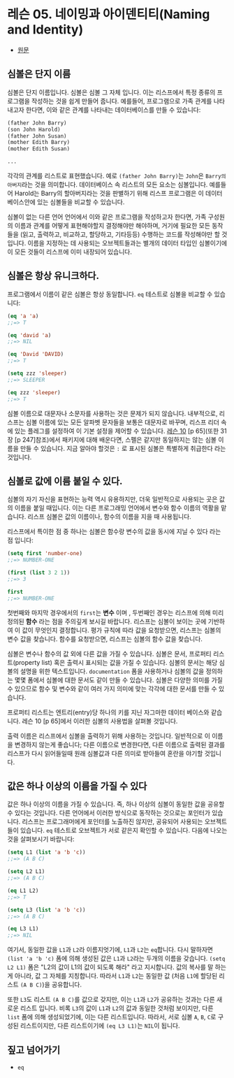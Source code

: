 # 레슨 05. 네이밍과 아이덴티티(Naming and Identity)

- [원문](https://dept-info.labri.fr/~strandh/Teaching/MTP/Common/David-Lamkins/chapter03-05.html)


## 심볼은 단지 이름

 심볼은 단지 이름입니다. 심볼은 심볼 그 자체 입니다. 이는 리스프에서 특정 종류의 프로그램을 작성하는 것을 쉽게 만들어 줍니다. 예를들어, 프로그램으로 가족 관계를 나타내고자 한다면, 이와 같은 관계를 나타내는 데이터베이스를 만들 수 있습니다:

``` lisp
(father John Barry)
(son John Harold)
(father John Susan)
(mother Edith Barry)
(mother Edith Susan)

...

```

 각각의 관계를 리스트로 표현했습니다. 예로 `(father John Barry)`는 `John`은 `Barry의 아버지`라는 것을 의미합니다. 데이터베이스 속 리스트의 모든 요소는 심볼입니다. 예를들어 Harold는 Barry의 할아버지라는 것을 판별하기 위해 리스프 프로그램은 이 데이터베이스안에 있는 심볼들을 비교할 수 있습니다.

 심볼이 없는 다른 언어 언어에서 이와 같은 프로그램을 작성하고자 한다면, 가족 구성원의 이름과 관계를 어떻게 표현해야할지 결정해야만 해야하며, 거기에 필요한 모든 동작들을 (읽고, 출력하고, 비교하고, 할당하고, 기타등등) 수행하는 코드를 작성해야만 할 것입니다. 이름을 지정하는 데 사용되는 오브젝트들과는 별개의 데이터 타입인 심볼이기에 이 모든 것들이 리스프에 이미 내장되어 있습니다.


## 심볼은 항상 유니크하다.

 프로그램에서 이름이 같은 심볼은 항상 동일합니다. `eq` 테스트로 심볼을 비교할 수 있습니다:

``` lisp
(eq 'a 'a)
;;=> T

(eq 'david 'a)
;;=> NIL

(eq 'David 'DAVID)
;;=> T

(setq zzz 'sleeper)
;;=> SLEEPER

(eq zzz 'sleeper)
;;=> T
```

 심볼 이름으로 대문자나 소문자를 사용하는 것은 문제가 되지 않습니다. 내부적으로, 리스프는 심볼 이름에 있는 모든 알파벳 문자들을 보통은 대문자로 바꾸며, 리스프 리더 속에 있는 플레그를 설정하여 이 기본 설정을 제어할 수 있습니다.
  [레슨 10](./lesson_10.md) [p 65](또한 31장 [p 247]참조)에서 패키지에 대해 배운다면, 스펠은 같지만 동일하지는 않는 심볼 이름을 만들 수 있습니다. 지금 알아야 할것은 `:` 로 표시된 심볼은 특별하게 취급한다 라는 것입니다.


## 심볼로 값에 이름 붙일 수 있다.

 심볼의 자기 자신을 표현하는 능력 역시 유용하지만, 더욱 일반적으로 사용되는 곳은 값의 이름을 붙일 때입니다. 이는 다른 프로그래밍 언어에서 변수와 함수 이름의 역활을 맡습니다. 리스프 심볼은 값의 이름이나, 함수의 이름을 지을 때 사용됩니다.

 리스프에서 특이한 점 중 하나는 심볼은 함수랑 변수의 값을 동시에 지닐 수 있다 라는 점 입니다:

``` lisp
(setq first 'number-one)
;;=> NUMBER-ONE

(first (list 3 2 1))
;;=> 3

first
;;=> NUMBER-ONE
```

 첫번째와 마지막 경우에서의 `first`는 **변수** 이며 , 두번째인 경우는 리스프에 의해 미리 정의된 **함수** 라는 점을 주의깊게 보시길 바랍니다. 리스프는 심볼이 보이는 곳에 기반하여 이 값이 무엇인지 결정합니다. 평가 규칙에 따라 값을 요청받으면, 리스프는 심볼의 변수 값을 찾습니다. 함수를 요청받으면, 리스프는 심볼의 함수 값을 찾습니다.

 심볼은 변수나 함수의 값 외에 다른 값을 가질 수 있습니다. 심볼은 문서, 프로퍼티 리스트(property list) 혹은 출력시 표시되는 값을 가질 수 있습니다. 심볼의 문서는 해당 심볼의 설명을 위한 텍스트입니다. `documentation` 폼을 사용하거나 심볼의 값을 정의하는 몇몇 폼에서 심볼에 대한 문서도 같이 만들 수 있습니다. 심볼은 다양한 의미를 가질 수 있으므로 함수 및 변수와 같이 여러 가지 의미에 맞는 각각에 대한 문서를 만들 수 있습니다.

 프로퍼티 리스트는 엔트리(entry)당 하나의 키를 지닌 자그마한 데이터 베이스와 같습니다. 레슨 10 [p 65]에서 이러한 심볼의 사용법을 살펴볼 것입니다.

 출력 이름은 리스프에서 심볼을 출력하기 위해 사용하는 것입니다. 일반적으로 이 이름을 변경하지 않는게 좋습니다; 다른 이름으로 변경한다면, 다른 이름으로 출력된 결과를 리스프가 다시 읽어들일때 원래 심볼값과 다른 의미로 받아들여 혼란을 야기할 것입니다.


## 값은 하나 이상의 이름을 가질 수 있다

 값은 하나 이상의 이름을 가질 수 있습니다. 즉, 하나 이상의 심볼이 동일한 값을 공유할 수 있다는 것입니다. 다른 언어에서 이러한 방식으로 동작하는 것으로는 포인터가 있습니다. 리스프는 프로그래머에게 포인터를 노출하진 않지만, 공유되어 사용되는 오브젝트들이 있습니다. `eq` 테스트로 오브젝트가 서로 같은지 확인할 수 있습니다. 다음에 나오는 것을 살펴보시기 바랍니다:

``` lisp
(setq L1 (list 'a 'b 'c))
;;=> (A B C)

(setq L2 L1)
;;=> (A B C)

(eq L1 L2)
;;=> T

(setq L3 (list 'a 'b 'c))
;;=> (A B C)

(eq L3 L1)
;;=> NIL
```

 여기서, 동일한 값을 `L1`과 `L2`라 이름지엇기에, `L1`과 `L2`는 `eq`합니다. 다시 말하자면 `(list 'a 'b 'c)` 폼에 의해 생성된 값은 `L1`과 `L2`라는 두개의 이름을 갖습니다. `(setq L2 L1)` 폼은  "L2의 값이 L1의 값이 되도록 해라" 라고 지시합니다. 값의 복사를 말 하는게 아니라, 값 그 자체를 지칭합니다. 따라서 `L1`과 `L2`는 동일한 값 (처음 `L1`에 할당된 리스트 `(A B C)`)을 공유합니다.

 또한 `L3`도 리스트 `(A B C)`를 값으로 갖지만, 이는 `L1`과 `L2`가 공유하는 것과는 다른 새로운 리스트 입니다. 비록 `L3`의 값이 `L1`과 `L2`의 값과 동일한 것처럼 보이지만, 다른 `list` 폼에 의해 생성되었기에, 이는 다른 리스트입니다. 따라서, 서로 심볼 `A`, `B`, `C`로 구성된 리스트이지만, 다른 리스트이기에 `(eq L3 L1)`는 `NIL`이 됩니다.


## 짚고 넘어가기

- `eq`